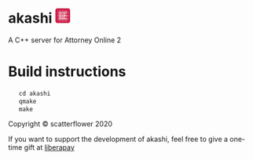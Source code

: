 # akashi <img src="https://github.com/AttorneyOnline/akashi/blob/master/resource/icon/256.png" width=30 height=30>
A C++ server for Attorney Online 2

# Build instructions
```git clone https://github.com/AttorneyOnline/akashi
   cd akashi
   qmake
   make
```

Copyright © scatterflower 2020

If you want to support the development of akashi, feel free to give a one-time gift at [liberapay](https://liberapay.com/scatterflower/)
